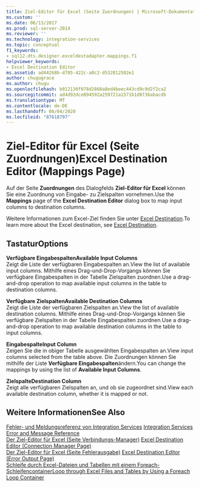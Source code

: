 ```yaml
---
title: Ziel-Editor für Excel (Seite Zuordnungen) | Microsoft-Dokumentation
ms.custom: ''
ms.date: 06/13/2017
ms.prod: sql-server-2014
ms.reviewer: ''
ms.technology: integration-services
ms.topic: conceptual
f1_keywords:
- sql12.dts.designer.exceldestadapter.mappings.f1
helpviewer_keywords:
- Excel Destination Editor
ms.assetid: ad44268b-d705-422c-a0c2-d532812502e1
author: chugugrace
ms.author: chugu
ms.openlocfilehash: b912130f078d2868a8ed4beec443cd9c9d2f2ca2
ms.sourcegitcommit: ad4d92dce894592a259721a1571b1d8736abacdb
ms.translationtype: MT
ms.contentlocale: de-DE
ms.lasthandoff: 08/04/2020
ms.locfileid: "87618797"
---
```

# <a name="excel-destination-editor-mappings-page"></a><span data-ttu-id="c8c78-102">Ziel-Editor für Excel (Seite Zuordnungen)</span><span class="sxs-lookup"><span data-stu-id="c8c78-102">Excel Destination Editor (Mappings Page)</span></span>
  <span data-ttu-id="c8c78-103">Auf der Seite **Zuordnungen** des Dialogfelds **Ziel-Editor für Excel** können Sie eine Zuordnung von Eingabe- zu Zielspalten vornehmen.</span><span class="sxs-lookup"><span data-stu-id="c8c78-103">Use the **Mappings** page of the **Excel Destination Editor** dialog box to map input columns to destination columns.</span></span>  
  
 <span data-ttu-id="c8c78-104">Weitere Informationen zum Excel-Ziel finden Sie unter [Excel Destination](data-flow/excel-destination.md).</span><span class="sxs-lookup"><span data-stu-id="c8c78-104">To learn more about the Excel destination, see [Excel Destination](data-flow/excel-destination.md).</span></span>  
  
## <a name="options"></a><span data-ttu-id="c8c78-105">Tastatur</span><span class="sxs-lookup"><span data-stu-id="c8c78-105">Options</span></span>  
 <span data-ttu-id="c8c78-106">**Verfügbare Eingabespalten**</span><span class="sxs-lookup"><span data-stu-id="c8c78-106">**Available Input Columns**</span></span>  
 <span data-ttu-id="c8c78-107">Zeigt die Liste der verfügbaren Eingabespalten an.</span><span class="sxs-lookup"><span data-stu-id="c8c78-107">View the list of available input columns.</span></span> <span data-ttu-id="c8c78-108">Mithilfe eines Drag-und-Drop-Vorgangs können Sie verfügbare Eingabespalten in der Tabelle Zielspalten zuordnen.</span><span class="sxs-lookup"><span data-stu-id="c8c78-108">Use a drag-and-drop operation to map available input columns in the table to destination columns.</span></span>  
  
 <span data-ttu-id="c8c78-109">**Verfügbare Zielspalten**</span><span class="sxs-lookup"><span data-stu-id="c8c78-109">**Available Destination Columns**</span></span>  
 <span data-ttu-id="c8c78-110">Zeigt die Liste der verfügbaren Zielspalten an.</span><span class="sxs-lookup"><span data-stu-id="c8c78-110">View the list of available destination columns.</span></span> <span data-ttu-id="c8c78-111">Mithilfe eines Drag-und-Drop-Vorgangs können Sie verfügbare Zielspalten in der Tabelle Eingabespalten zuordnen.</span><span class="sxs-lookup"><span data-stu-id="c8c78-111">Use a drag-and-drop operation to map available destination columns in the table to input columns.</span></span>  
  
 <span data-ttu-id="c8c78-112">**Eingabespalte**</span><span class="sxs-lookup"><span data-stu-id="c8c78-112">**Input Column**</span></span>  
 <span data-ttu-id="c8c78-113">Zeigen Sie die in obiger Tabelle ausgewählten Eingabespalten an.</span><span class="sxs-lookup"><span data-stu-id="c8c78-113">View input columns selected from the table above.</span></span> <span data-ttu-id="c8c78-114">Die Zuordnungen können Sie mithilfe der Liste **Verfügbare Eingabespalten**ändern.</span><span class="sxs-lookup"><span data-stu-id="c8c78-114">You can change the mappings by using the list of **Available Input Columns**.</span></span>  
  
 <span data-ttu-id="c8c78-115">**Zielspalte**</span><span class="sxs-lookup"><span data-stu-id="c8c78-115">**Destination Column**</span></span>  
 <span data-ttu-id="c8c78-116">Zeigt alle verfügbaren Zielspalten an, und ob sie zugeordnet sind.</span><span class="sxs-lookup"><span data-stu-id="c8c78-116">View each available destination column, whether it is mapped or not.</span></span>  
  
## <a name="see-also"></a><span data-ttu-id="c8c78-117">Weitere Informationen</span><span class="sxs-lookup"><span data-stu-id="c8c78-117">See Also</span></span>  
 <span data-ttu-id="c8c78-118">[Fehler- und Meldungsreferenz von Integration Services](../../2014/integration-services/integration-services-error-and-message-reference.md) </span><span class="sxs-lookup"><span data-stu-id="c8c78-118">[Integration Services Error and Message Reference](../../2014/integration-services/integration-services-error-and-message-reference.md) </span></span>  
 <span data-ttu-id="c8c78-119">[Der Ziel-Editor für Excel &#40;Seite Verbindungs-Manager&#41;](../../2014/integration-services/excel-destination-editor-connection-manager-page.md) </span><span class="sxs-lookup"><span data-stu-id="c8c78-119">[Excel Destination Editor &#40;Connection Manager Page&#41;](../../2014/integration-services/excel-destination-editor-connection-manager-page.md) </span></span>  
 <span data-ttu-id="c8c78-120">[Der Ziel-Editor für Excel &#40;Seite Fehlerausgabe&#41;](../../2014/integration-services/excel-destination-editor-error-output-page.md) </span><span class="sxs-lookup"><span data-stu-id="c8c78-120">[Excel Destination Editor &#40;Error Output Page&#41;](../../2014/integration-services/excel-destination-editor-error-output-page.md) </span></span>  
 [<span data-ttu-id="c8c78-121">Schleife durch Excel-Dateien und Tabellen mit einem Foreach-Schleifencontainer</span><span class="sxs-lookup"><span data-stu-id="c8c78-121">Loop through Excel Files and Tables by Using a Foreach Loop Container</span></span>](control-flow/foreach-loop-container.md)  
  
  
